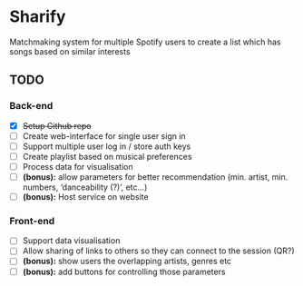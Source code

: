 # Sharify
Matchmaking system for multiple Spotify users to create a list which has songs based on similar interests

## TODO

### Back-end
- [x] ~~Setup Github repo~~
- [ ] Create web-interface for single user sign in
- [ ] Support multiple user log in / store auth keys
- [ ] Create playlist based on musical preferences
- [ ] Process data for visualisation
- [ ] **(bonus):** allow parameters for better recommendation (min. artist, min. numbers, ‘danceability (?)’, etc…) 
- [ ] **(bonus):** Host service on website
### Front-end
- [ ] Support data visualisation
- [ ] Allow sharing of links to others so they can connect to the session (QR?)
- [ ] **(bonus):** show users the overlapping artists, genres etc
- [ ] **(bonus):** add buttons for controlling those parameters
